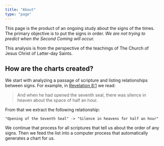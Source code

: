 ```yaml
---
title: "About"
type: "page"
---
```


This page is the product of an ongoing study about the signs of the times.
The primary objective is to put the signs in order. <em>We are not trying
to predict when the Second Coming will occur.</em>

This analysis is from the perspective of the teachings of The Church of
Jesus Christ of Latter-day Saints.

## How are the charts created?

We start with analyzing a passage of scripture and listing relationships
between signs. For example, in [Revelation 8:1](https://www.churchofjesuschrist.org/study/scriptures/nt/rev/8.1?lang=eng) we read:

> And when he had opened the seventh seal, there was silence in heaven about the space of half an hour.

From that we extract the following relationship:

```
"Opening of the Seventh Seal" -> "Silence in heavens for half an hour"
```

We continue that process for all scriptures that tell us about the order
of any signs. Then we feed the list into a computer process that automatically
generates a chart for us.